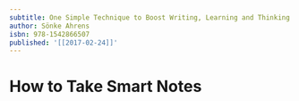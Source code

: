 ```yaml
---
subtitle: One Simple Technique to Boost Writing, Learning and Thinking
author: Sönke Ahrens
isbn: 978-1542866507
published: '[[2017-02-24]]'
---
```


# How to Take Smart Notes